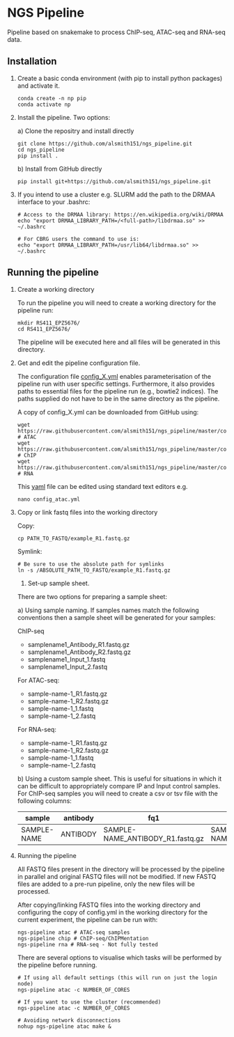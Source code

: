 # NGS Pipeline

Pipeline based on snakemake to process ChIP-seq, ATAC-seq and RNA-seq data.

## Installation

1. Create a basic conda environment (with pip to install python packages) and activate it.

    ```{bash}
    conda create -n np pip
    conda activate np
    ````

1. Install the pipeline. Two options:

    a) Clone the repositry and install directly

    ```
    git clone https://github.com/alsmith151/ngs_pipeline.git
    cd ngs_pipeline
    pip install .
    ```

    b) Install from GitHub directly

    ```
    pip install git+https://github.com/alsmith151/ngs_pipeline.git
    ```

1. If you intend to use a cluster e.g. SLURM add the path to the DRMAA interface to your .bashrc:

    ```
    # Access to the DRMAA library: https://en.wikipedia.org/wiki/DRMAA
    echo "export DRMAA_LIBRARY_PATH=/<full-path>/libdrmaa.so" >> ~/.bashrc

    # For CBRG users the command to use is:
    echo "export DRMAA_LIBRARY_PATH=/usr/lib64/libdrmaa.so" >> ~/.bashrc
    ```

## Running the pipeline

1. Create a working directory


    To run the pipeline you will need to create a working directory for the pipeline run:

    ```
    mkdir RS411_EPZ5676/
    cd RS411_EPZ5676/
    ```

    The pipeline will be executed here and all files will be generated
    in this directory.

1. Get and edit the pipeline configuration file.

    The configuration file [config_X.yml](https://github.com/alsmith151/ngs_pipeline/blob/master/config_atac.yml) enables parameterisation of the pipeline run with user specific settings. Furthermore,
    it also provides paths to essential files for the pipeline run (e.g., bowtie2 indices).
    The paths supplied do not have to be in the same directory as the pipeline.

    A copy of config_X.yml can be downloaded from GitHub using:
    ```
    wget https://raw.githubusercontent.com/alsmith151/ngs_pipeline/master/config_atac.yml # ATAC
    wget https://raw.githubusercontent.com/alsmith151/ngs_pipeline/master/config_chip.yml # ChIP
    wget https://raw.githubusercontent.com/alsmith151/ngs_pipeline/master/config_rna.yml  # RNA

    ```

    This [yaml](https://yaml.org/spec/1.2/spec.html) file can be edited using standard text editors e.g.

    ```
    nano config_atac.yml
    ```

1. Copy or link fastq files into the working directory

    Copy:

    ```
    cp PATH_TO_FASTQ/example_R1.fastq.gz
    ```

    Symlink:

    ```
    # Be sure to use the absolute path for symlinks
    ln -s /ABSOLUTE_PATH_TO_FASTQ/example_R1.fastq.gz
    ```

    1. Set-up sample sheet.

    There are two options for preparing a sample sheet:

    a) Using sample naming. If samples names match the following conventions then a sample sheet will be generated for your samples:

    ChIP-seq

    * samplename1_Antibody_R1.fastq.gz
    * samplename1_Antibody_R2.fastq.gz
    * samplename1_Input_1.fastq
    * samplename1_Input_2.fastq

    For ATAC-seq:

    * sample-name-1_R1.fastq.gz
    * sample-name-1_R2.fastq.gz
    * sample-name-1_1.fastq
    * sample-name-1_2.fastq

    For RNA-seq:

    * sample-name-1_R1.fastq.gz
    * sample-name-1_R2.fastq.gz
    * sample-name-1_1.fastq
    * sample-name-1_2.fastq

    b) Using a custom sample sheet. This is useful for situations in which it can be difficult to appropriately compare IP and Input control samples. For ChIP-seq samples you will need to create a csv or tsv file with the following columns:

    | sample      | antibody | fq1                              | fq2                              | control              |
    |-------------|----------|----------------------------------|----------------------------------|----------------------|
    | SAMPLE-NAME | ANTIBODY | SAMPLE-NAME_ANTIBODY_R1.fastq.gz | SAMPLE-NAME_ANTIBODY_R2.fastq.gz | CONTROL_SAMPLE_Input |


1. Running the pipeline

    All FASTQ files present in the directory will be processed by the pipeline in parallel and
    original FASTQ files will not be modified. If new FASTQ files are added to a pre-run pipeline,
    only the new files will be processed.

    After copying/linking FASTQ files into the working directory and configuring the copy of
    config.yml in the working directory for the current experiment, the pipeline can be run with:

    ```
    ngs-pipeline atac # ATAC-seq samples
    ngs-pipeline chip # ChIP-seq/ChIPMentation
    ngs-pipeline rna # RNA-seq - Not fully tested 
    ```

    There are several options to visualise which tasks will be performed by the pipeline
    before running. 

    ```
    # If using all default settings (this will run on just the login node)
    ngs-pipeline atac -c NUMBER_OF_CORES

    # If you want to use the cluster (recommended)
    ngs-pipeline atac -c NUMBER_OF_CORES 

    # Avoiding network disconnections
    nohup ngs-pipeline atac make &
    ```








